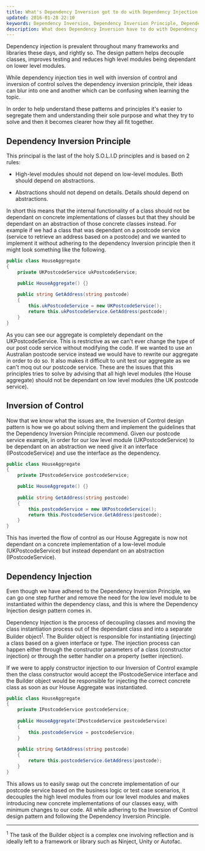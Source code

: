 ```yaml
---
title: What's Dependency Inversion got to do with Dependency Injection
updated: 2016-01-28 22:10
keywords: Dependency Inversion, Dependency Inversion Principle, Dependency Injection, Inversion Of Control, S.O.L.I.D, C#
description: What does Dependency Inversion have to do with Dependency Injection. How does Dependency Inversion relate to Dependency Injection.
---
```


Dependency injection is prevalent throughout many frameworks and libraries these days, and rightly so. The design pattern helps decouple classes, improves testing and reduces high level modules being dependant on lower level modules.

While dependency injection ties in well with inversion of control and inversion of control solves the dependency inversion principle, their ideas can blur into one and another which can be confusing when learning the topic.

In order to help understand these patterns and principles it's easier to segregate them and understanding their sole purpose and what they try to solve and then it becomes clearer how they all fit together.

## Dependency Inversion Principle

This principal is the last of the holy S.O.L.I.D principles and is based on 2 rules:

- High-level modules should not depend on low-level modules. Both should depend on abstractions.

- Abstractions should not depend on details. Details should depend on abstractions.

In short this means that the internal functionality of a class should not be dependant on concrete implementations of classes but that they should be dependant on an abstraction of those concrete classes instead. For example if we had a class that was dependant on a postcode service (service to retrieve an address based on a postcode) and we wanted to implement it without adhering to the dependency Inversion principle then it might look something like the following.

```cs
public class HouseAggregate
{
    private UKPostcodeService ukPostcodeService;

    public HouseAggregate() {}
    
    public string GetAddress(string postcode)
    {
        this.ukPostcodeService = new UKPostcodeService();
        return this.ukPostcodeService.GetAddress(postcode);
    }
}
```

As you can see our aggregate is completely dependant on the UKPostcodeService. This is restrictive as we can't ever change the type of our post code service without modifying the code. If we wanted to use an Australian postcode service instead we would have to rewrite our aggregate in order to do so. It also makes it difficult to unit test our aggregate as we can't moq out our postcode service. These are the issues that this principles tries to solve by advising that all high level modules (the House aggregate) should not be dependant on low level modules (the UK postcode service).

## Inversion of Control

Now that we know what the issues are, the Inversion of Control design pattern is how we go about solving them and implement the guidelines that the Dependency Inversion Principle recommend. Given our postcode service example, in order for our low level module (UKPostcodeService) to be dependant on an abstraction we need give it an interface (IPostcodeService) and use the interface as the dependency.

```cs
public class HouseAggregate
{
    private IPostcodeService postcodeService;

    public HouseAggregate() {}
    
    public string GetAddress(string postcode)
    {
        this.postcodeService = new UKPostcodeService();
        return this.PostcodeService.GetAddress(postcode);
    }
}
```

This has inverted the flow of control as our House Aggregate is now not dependant on a concrete implementation of a low-level module (UKPostcodeService) but instead dependant on an abstraction (IPostcodeService). 

## Dependency Injection

Even though we have adhered to the Dependency Inversion Principle, we can go one step further and remove the need for the low level module to be instantiated within the dependency class, and this is where the Dependency Injection design pattern comes in.

Dependency Injection is the process of decoupling classes and moving the class instantiation process out of the dependant class and into a separate Builder object<sup>[1](#footnote-one)</sup>. The Builder object is responsible for instantiating (injecting) a class based on a given interface or type. The injection process can happen either through the constructor parameters of a class (constructor injection) or through the setter handler on a property (setter injection).

If we were to apply constructor injection to our Inversion of Control example then the class constructor would accept the IPostcodeService interface and the Builder object would be responsible for injecting the correct concrete class as soon as our House Aggregate was instantiated.

```cs
public class HouseAggregate
{
    private IPostcodeService postcodeService;
    
    public HouseAggregate(IPostcodeService postcodeService) 
    {
        this.postcodeService = postcodeService;
    }
    
    public string GetAddress(string postcode)
    {
        return this.postcodeService.GetAddress(postcode);
    }
}
```

This allows us to easily swap out the concrete implementation of our postcode service based on the business logic or test case scenarios, it decouples the high level modules from our low level modules and makes introducing new concrete implementations of our classes easy, with minimum changes to our code. All while adhering to the Inversion of Control design pattern and following the Dependency Inversion Principle.

___
<a name="footnote-one"><sup>1</sup></a> The task of the Builder object is a complex one involving reflection and is ideally left to a framework or library such as Ninject, Unity or Autofac. 